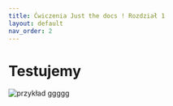 ```yaml
---
title: Ćwiczenia Just the docs ! Rozdział 1
layout: default
nav_order: 2
---
```


# Testujemy

![przykład](../images/r.png)
ggggg


  
